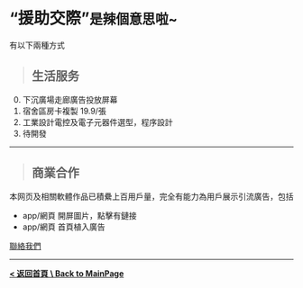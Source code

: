 # “援助交際”<small>是辣個意思啦~</small>

有以下兩種方式

> ## 生活服务

0. 下沉廣場走廊廣告投放屏幕
1. 宿舍區房卡複製 19.9/張
2. 工業設計電控及電子元器件選型，程序設計
3. 待開發

---

> ## 商業合作

本网页及相關軟體作品已積纍上百用戶量，完全有能力為用戶展示引流廣告，包括

- app/網頁 開屏圖片，點擊有鏈接
- app/網頁 首頁植入廣告

[聯絡我們](/about/contact.md)

---

[**< 返回首頁 \ Back to MainPage**](/#)
